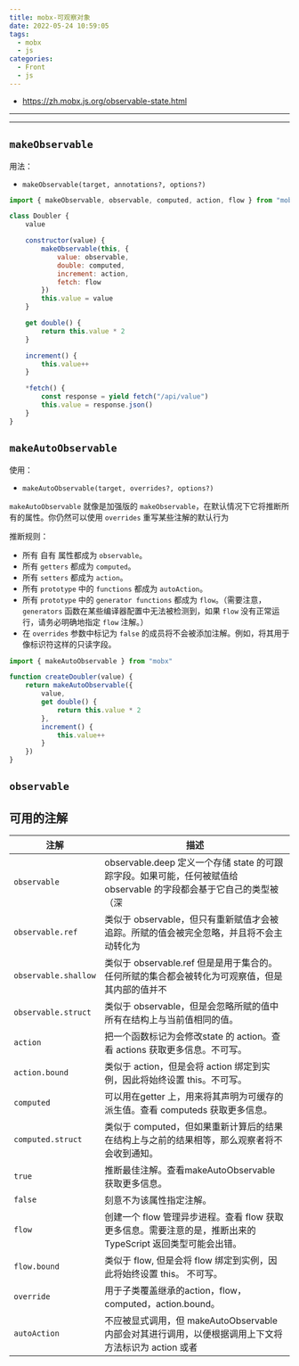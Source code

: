```yaml
---
title: mobx-可观察对象
date: 2022-05-24 10:59:05
tags:
  - mobx
  - js
categories:
  - Front
  - js
---
```


- https://zh.mobx.js.org/observable-state.html

---

<!-- toc -->

---

<!-- more -->

<style id='none-comment'></style>

## `makeObservable`

用法：

- `makeObservable(target, annotations?, options?)`

```js
import { makeObservable, observable, computed, action, flow } from "mobx"

class Doubler {
    value

    constructor(value) {
        makeObservable(this, {
            value: observable,
            double: computed,
            increment: action,
            fetch: flow
        })
        this.value = value
    }

    get double() {
        return this.value * 2
    }

    increment() {
        this.value++
    }

    *fetch() {
        const response = yield fetch("/api/value")
        this.value = response.json()
    }
}
```

## `makeAutoObservable`

使用：

- `makeAutoObservable(target, overrides?, options?)`

`makeAutoObservable` 就像是加强版的 `makeObservable`，在默认情况下它将推断所有的属性。你仍然可以使用 `overrides` 重写某些注解的默认行为

推断规则：

- 所有 自有 属性都成为 `observable`。
- 所有 `getters` 都成为 `computed`。
- 所有 `setters` 都成为 `action`。
- 所有 `prototype` 中的 `functions` 都成为 `autoAction`。
- 所有 `prototype` 中的 `generator functions` 都成为 `flow`。（需要注意，`generators` 函数在某些编译器配置中无法被检测到，如果 `flow` 没有正常运行，请务必明确地指定 `flow` 注解。）
- 在 `overrides` 参数中标记为 `false` 的成员将不会被添加注解。例如，将其用于像标识符这样的只读字段。

```js
import { makeAutoObservable } from "mobx"

function createDoubler(value) {
    return makeAutoObservable({
        value,
        get double() {
            return this.value * 2
        },
        increment() {
            this.value++
        }
    })
}
```

## `observable`


## 可用的注解
| 注解                 | 描述                                                                                                                |
| -------------------- | ------------------------------------------------------------------------------------------------------------------- |
| `observable`         | observable.deep	定义一个存储 state 的可跟踪字段。如果可能，任何被赋值给 observable 的字段都会基于它自己的类型被（深 | 度）转化为observable、autoAction 或 flow。只有 plain object、array、Map、Set、function、generator function 可以转换，类实例和其他实例不会被影响。 |
| `observable.ref `    | 类似于 observable，但只有重新赋值才会被追踪。所赋的值会被完全忽略，并且将不会主动转化为                             | observable/autoAction/flow。比方说，在你打算将不可变数据存储在可观察字段中时，可以使用这个注解。                                                  |
| `observable.shallow` | 类似于 observable.ref 但是是用于集合的。任何所赋的集合都会被转化为可观察值，但是其内部的值并不                      | 会变为可观察值。                                                                                                                                  |
| `observable.struct`  | 类似于 observable，但是会忽略所赋的值中所有在结构上与当前值相同的值。                                               |
| `action`             | 把一个函数标记为会修改state 的 action。查看 actions 获取更多信息。不可写。                                          |
| `action.bound `      | 类似于 action，但是会将 action 绑定到实例，因此将始终设置 this。不可写。                                            |
| `computed`           | 可以用在getter 上，用来将其声明为可缓存的派生值。查看 computeds 获取更多信息。                                      |
| `computed.struct`    | 类似于 computed，但如果重新计算后的结果在结构上与之前的结果相等，那么观察者将不会收到通知。                         |
| `true`               | 推断最佳注解。查看makeAutoObservable 获取更多信息。                                                                 |
| `false`              | 刻意不为该属性指定注解。                                                                                            |
| `flow`               | 创建一个 flow 管理异步进程。查看 flow 获取更多信息。需要注意的是，推断出来的 TypeScript 返回类型可能会出错。        | 不可写。                                                                                                                                          |
| `flow.bound`         | 类似于 flow, 但是会将 flow 绑定到实例，因此将始终设置 this。 不可写。                                               |
| `override`           | 用于子类覆盖继承的action，flow，computed，action.bound。                                                            |
| `autoAction`         | 不应被显式调用，但 makeAutoObservable 内部会对其进行调用，以便根据调用上下文将方法标识为 action 或者                | 派生值。                                                                                                                                          |